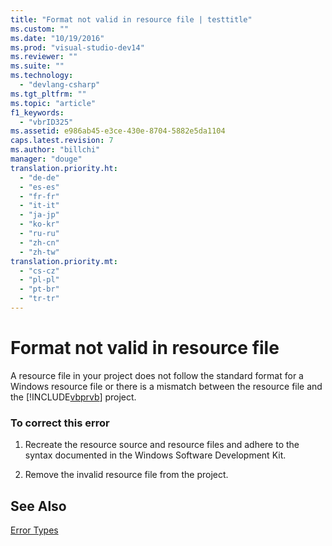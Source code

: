 ```yaml
---
title: "Format not valid in resource file | testtitle"
ms.custom: ""
ms.date: "10/19/2016"
ms.prod: "visual-studio-dev14"
ms.reviewer: ""
ms.suite: ""
ms.technology: 
  - "devlang-csharp"
ms.tgt_pltfrm: ""
ms.topic: "article"
f1_keywords: 
  - "vbrID325"
ms.assetid: e986ab45-e3ce-430e-8704-5882e5da1104
caps.latest.revision: 7
ms.author: "billchi"
manager: "douge"
translation.priority.ht: 
  - "de-de"
  - "es-es"
  - "fr-fr"
  - "it-it"
  - "ja-jp"
  - "ko-kr"
  - "ru-ru"
  - "zh-cn"
  - "zh-tw"
translation.priority.mt: 
  - "cs-cz"
  - "pl-pl"
  - "pt-br"
  - "tr-tr"
---
```

# Format not valid in resource file
A resource file in your project does not follow the standard format for a Windows resource file or there is a mismatch between the resource file and the [!INCLUDE[vbprvb](../code-quality/includes/vbprvb_md.md)] project.  
  
### To correct this error  
  
1.  Recreate the resource source and resource files and adhere to the syntax documented in the Windows Software Development Kit.  
  
2.  Remove the invalid resource file from the project.  
  
## See Also  
 [Error Types](../Topic/Error%20Types%20\(Visual%20Basic\).md)